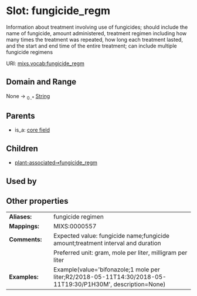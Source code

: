 
# Slot: fungicide_regm


Information about treatment involving use of fungicides; should include the name of fungicide, amount administered, treatment regimen including how many times the treatment was repeated, how long each treatment lasted, and the start and end time of the entire treatment; can include multiple fungicide regimens

URI: [mixs.vocab:fungicide_regm](https://w3id.org/mixs/vocab/fungicide_regm)


## Domain and Range

None &#8594;  <sub>0..\*</sub> [String](types/String.md)

## Parents

 *  is_a: [core field](core_field.md)

## Children

 *  [plant-associated➞fungicide_regm](plant_associated_fungicide_regm.md)

## Used by


## Other properties

|  |  |  |
| --- | --- | --- |
| **Aliases:** | | fungicide regimen |
| **Mappings:** | | MIXS:0000557 |
| **Comments:** | | Expected value: fungicide name;fungicide amount;treatment interval and duration |
|  | | Preferred unit: gram, mole per liter, milligram per liter |
| **Examples:** | | Example(value='bifonazole;1 mole per liter;R2/2018-05-11T14:30/2018-05-11T19:30/P1H30M', description=None) |

